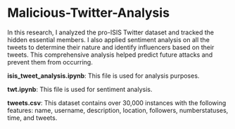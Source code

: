 # Malicious-Twitter-Analysis

In this research, I analyzed the pro-ISIS Twitter dataset and tracked the hidden essential members. I also applied sentiment analysis on all the tweets to determine their nature and identify influencers based on their tweets. This comprehensive analysis helped predict future attacks and prevent them from occurring.

**isis_tweet_analysis.ipynb**: This file is used for analysis purposes.

**twt.ipynb**: This file is used for sentiment analysis.

**tweets.csv**: This dataset contains over 30,000 instances with the following features: name, username, description, location, followers, numberstatuses, time, and tweets.

